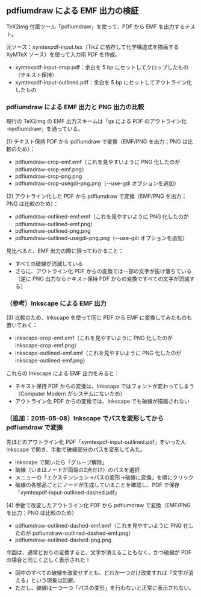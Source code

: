 ## pdfiumdraw による EMF 出力の検証

TeX2img 付属ツール「pdfiumdraw」を使って、PDF から EMF を出力するテスト。

元ソース：xymtexpdf-input.tex（TikZ に依存して化学構造式を描画する XyMTeX ソース）を使って入力用 PDF を作成。
- xymtexpdf-input-crop.pdf：余白を 5 bp にセットしてクロップしたもの（テキスト保持）
- xymtexpdf-input-outlined.pdf：余白を 5 bp にセットしてアウトライン化したもの

### pdfiumdraw による EMF 出力と PNG 出力の比較

現行の TeX2img の EMF 出力スキームは「gs による PDF のアウトライン化→pdfiumdraw」を通っている。

(1) テキスト保持 PDF から pdfiumdraw で変換（EMF/PNG を出力；PNG は比較のため）：
- pdfiumdraw-crop-emf.emf（これを見やすいように PNG 化したのが pdfiumdraw-crop-emf.png）
- pdfiumdraw-crop-png.png
- pdfiumdraw-crop-usegdi-png.png（--use-gdi オプションを追加）

(2) アウトライン化した PDF から pdfiumdraw で変換（EMF/PNG を出力；PNG は比較のため）：
- pdfiumdraw-outlined-emf.emf（これを見やすいように PNG 化したのが pdfiumdraw-outlined-emf.png）
- pdfiumdraw-outlined-png.png
- pdfiumdraw-outlined-usegdi-png.png（--use-gdi オプションを追加）

見比べると、EMF 出力の際に限ってわかること：
- すべての破線が消滅している
- さらに、アウトライン化 PDF からの変換では一部の文字が抜け落ちている（逆に PNG 出力ならテキスト保持 PDF からの変換ですべての文字が消滅する）

### （参考）Inkscape による EMF 出力

(3) 比較のため、Inkscape を使って同じ PDF から EMF に変換してみたものも置いておく：
- inkscape-crop-emf.emf（これを見やすいように PNG 化したのが inkscape-crop-emf.png）
- inkscape-outlined-emf.emf（これを見やすいように PNG 化したのが inkscape-outlined-emf.png）

これらの Inkscape による EMF 出力をみると：
- テキスト保持 PDF からの変換は、Inkscape ではフォントが変わってしまう（Computer Modern がシステムにないため）
- アウトライン化 PDF からの変換では、Inkscape でも破線が描画されない

### （追加：2015-05-08）Inkscape でパスを変形してから pdfiumdraw で変換

先ほどのアウトライン化 PDF「xymtexpdf-input-outlined.pdf」をいったん Inkscape で開き、手動で破線部分のパスを変形してみた。
+ Inkscape で開いたら「グループ解除」
+ 破線（いまはノードが両端の2点だけ）のパスを選択
+ メニューの「エクステンション→パスの変形→破線に変換」を順にクリック
+ 破線の各部品ごとにノードが生成していることを確認し、PDF で保存「xymtexpdf-input-outlined-dashed.pdf」

(4) 手動で改変したアウトライン化 PDF から pdfiumdraw で変換（EMF/PNG を出力；PNG は比較のため）
- pdfiumdraw-outlined-dashed-emf.emf（これを見やすいように PNG 化したのが pdfiumdraw-outlined-dashed-emf.png）
- pdfiumdraw-outlined-dashed-png.png

今回は、通常どおりの変換すると、文字が消えることもなく、かつ破線が PDF の場合と同じく正しく表示された！
- 図中のすべての破線を改変せずとも、どれか一つだけ改変すれば「文字が消える」という現象は回避。
- ただし、破線は一つ一つ「パスの変形」を行わないと正常に表示されない。
